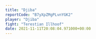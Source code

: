 ```yaml
---
title: "Djiba"
reportCode: "B7yXpZMgPLvnYGK2"
player: "Djiba"
fight: "Terestian Illhoof"
date: 2021-11-11T20:08:04.971000+00:00
---
```

